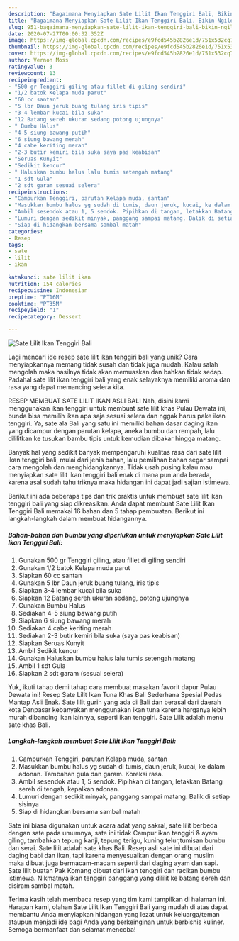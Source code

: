 ```yaml
---
description: "Bagaimana Menyiapkan Sate Lilit Ikan Tenggiri Bali, Bikin Ngiler"
title: "Bagaimana Menyiapkan Sate Lilit Ikan Tenggiri Bali, Bikin Ngiler"
slug: 951-bagaimana-menyiapkan-sate-lilit-ikan-tenggiri-bali-bikin-ngiler
date: 2020-07-27T00:00:32.352Z
image: https://img-global.cpcdn.com/recipes/e9fcd545b2826e1d/751x532cq70/sate-lilit-ikan-tenggiri-bali-foto-resep-utama.jpg
thumbnail: https://img-global.cpcdn.com/recipes/e9fcd545b2826e1d/751x532cq70/sate-lilit-ikan-tenggiri-bali-foto-resep-utama.jpg
cover: https://img-global.cpcdn.com/recipes/e9fcd545b2826e1d/751x532cq70/sate-lilit-ikan-tenggiri-bali-foto-resep-utama.jpg
author: Vernon Moss
ratingvalue: 3
reviewcount: 13
recipeingredient:
- "500 gr Tenggiri giling atau fillet di giling sendiri"
- "1/2 batok Kelapa muda parut"
- "60 cc santan"
- "5 lbr Daun jeruk buang tulang iris tipis"
- "3-4 lembar kucai bila suka"
- "12 Batang sereh ukuran sedang potong ujungnya"
- " Bumbu Halus"
- "4-5 siung bawang putih"
- "6 siung bawang merah"
- "4 cabe keriting merah"
- "2-3 butir kemiri bila suka saya pas keabisan"
- "Seruas Kunyit"
- "Sedikit kencur"
- " Haluskan bumbu halus lalu tumis setengah matang"
- "1 sdt Gula"
- "2 sdt garam sesuai selera"
recipeinstructions:
- "Campurkan Tenggiri, parutan Kelapa muda, santan"
- "Masukkan bumbu halus yg sudah di tumis, daun jeruk, kucai, ke dalam adonan. Tambahan gula dan garam. Koreksi rasa."
- "Ambil sesendok atau 1, 5 sendok. Pipihkan di tangan, letakkan Batang sereh di tengah, kepalkan adonan."
- "Lumuri dengan sedikit minyak, panggang sampai matang. Balik di setiap sisinya"
- "Siap di hidangkan bersama sambal matah"
categories:
- Resep
tags:
- sate
- lilit
- ikan

katakunci: sate lilit ikan 
nutrition: 154 calories
recipecuisine: Indonesian
preptime: "PT16M"
cooktime: "PT35M"
recipeyield: "1"
recipecategory: Dessert

---
```



![Sate Lilit Ikan Tenggiri Bali](https://img-global.cpcdn.com/recipes/e9fcd545b2826e1d/751x532cq70/sate-lilit-ikan-tenggiri-bali-foto-resep-utama.jpg)

Lagi mencari ide resep sate lilit ikan tenggiri bali yang unik? Cara menyiapkannya memang tidak susah dan tidak juga mudah. Kalau salah mengolah maka hasilnya tidak akan memuaskan dan bahkan tidak sedap. Padahal sate lilit ikan tenggiri bali yang enak selayaknya memiliki aroma dan rasa yang dapat memancing selera kita.

RESEP MEMBUAT SATE LILIT IKAN ASLI BALI Nah, disini kami menggunakan ikan tenggiri untuk membuat sate lilit khas Pulau Dewata ini, bunda bisa memilih ikan apa saja sesuai selera dan nggak harus pake ikan tenggiri. Ya, sate ala Bali yang satu ini memiliki bahan dasar daging ikan yang dicampur dengan parutan kelapa, aneka bumbu dan rempah, lalu dililitkan ke tusukan bambu tipis untuk kemudian dibakar hingga matang.

Banyak hal yang sedikit banyak mempengaruhi kualitas rasa dari sate lilit ikan tenggiri bali, mulai dari jenis bahan, lalu pemilihan bahan segar sampai cara mengolah dan menghidangkannya. Tidak usah pusing kalau mau menyiapkan sate lilit ikan tenggiri bali enak di mana pun anda berada, karena asal sudah tahu triknya maka hidangan ini dapat jadi sajian istimewa.


Berikut ini ada beberapa tips dan trik praktis untuk membuat sate lilit ikan tenggiri bali yang siap dikreasikan. Anda dapat membuat Sate Lilit Ikan Tenggiri Bali memakai 16 bahan dan 5 tahap pembuatan. Berikut ini langkah-langkah dalam membuat hidangannya.

<!--inarticleads1-->

##### Bahan-bahan dan bumbu yang diperlukan untuk menyiapkan Sate Lilit Ikan Tenggiri Bali:

1. Gunakan 500 gr Tenggiri giling, atau fillet di giling sendiri
1. Gunakan 1/2 batok Kelapa muda parut
1. Siapkan 60 cc santan
1. Gunakan 5 lbr Daun jeruk buang tulang, iris tipis
1. Siapkan 3-4 lembar kucai bila suka
1. Siapkan 12 Batang sereh ukuran sedang, potong ujungnya
1. Gunakan  Bumbu Halus
1. Sediakan 4-5 siung bawang putih
1. Siapkan 6 siung bawang merah
1. Sediakan 4 cabe keriting merah
1. Sediakan 2-3 butir kemiri bila suka (saya pas keabisan)
1. Siapkan Seruas Kunyit
1. Ambil Sedikit kencur
1. Gunakan  Haluskan bumbu halus lalu tumis setengah matang
1. Ambil 1 sdt Gula
1. Siapkan 2 sdt garam (sesuai selera)


Yuk, ikuti tahap demi tahap cara membuat masakan favorit dapur Pulau Dewata ini! Resep Sate Lilit Ikan Tuna Khas Bali Sederhana Spesial Pedas Mantap Asli Enak. Sate lilit gurih yang ada di Bali dan berasal dari daerah kota Denpasar kebanyakan menggunakan ikan tuna karena harganya lebih murah dibanding ikan lainnya, seperti ikan tenggiri. Sate Lilit adalah menu sate khas Bali. 

<!--inarticleads2-->

##### Langkah-langkah membuat Sate Lilit Ikan Tenggiri Bali:

1. Campurkan Tenggiri, parutan Kelapa muda, santan
1. Masukkan bumbu halus yg sudah di tumis, daun jeruk, kucai, ke dalam adonan. Tambahan gula dan garam. Koreksi rasa.
1. Ambil sesendok atau 1, 5 sendok. Pipihkan di tangan, letakkan Batang sereh di tengah, kepalkan adonan.
1. Lumuri dengan sedikit minyak, panggang sampai matang. Balik di setiap sisinya
1. Siap di hidangkan bersama sambal matah


Sate ini biasa digunakan untuk acara adat yang sakral, sate lilit berbeda dengan sate pada umumnya, sate ini tidak Campur ikan tenggiri &amp; ayam giling, tambahkan tepung kanji, tepung terigu, kuning telur,tumisan bumbu dan serai. Sate lilit adalah sate khas Bali. Resep asli sate ini dibuat dari daging babi dan ikan, tapi karena menyesuaikan dengan orang muslim maka dibuat juga bermacam-macam seperti dari daging ayam dan sapi. Sate lilit buatan Pak Komang dibuat dari ikan tenggiri dan racikan bumbu istimewa. Nikmatnya ikan tenggiri panggang yang dililit ke batang sereh dan disiram sambal matah. 

Terima kasih telah membaca resep yang tim kami tampilkan di halaman ini. Harapan kami, olahan Sate Lilit Ikan Tenggiri Bali yang mudah di atas dapat membantu Anda menyiapkan hidangan yang lezat untuk keluarga/teman ataupun menjadi ide bagi Anda yang berkeinginan untuk berbisnis kuliner. Semoga bermanfaat dan selamat mencoba!
